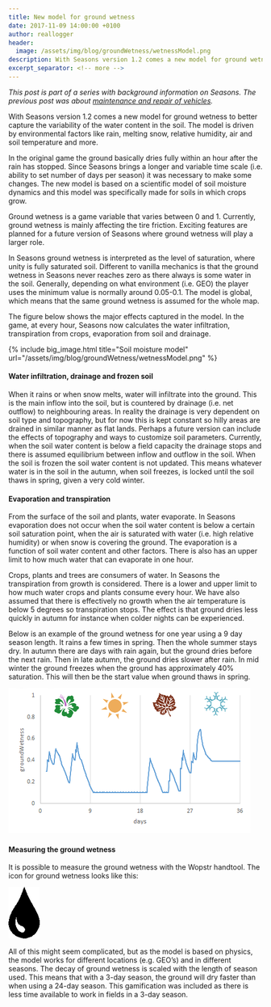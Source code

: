 ```yaml
---
title: New model for ground wetness
date: 2017-11-09 14:00:00 +0100
author: reallogger
header:
  image: /assets/img/blog/groundWetness/wetnessModel.png
description: With Seasons version 1.2 comes a new model for ground wetness to better capture the variability of the water content in the soil. This post elaborates on the model, its implementation and effects on the game.
excerpt_separator: <!-- more -->
---
```


_This post is part of a series with background information on Seasons. The previous post was about [maintenance and repair of vehicles](/blog/2017/11/07/maintenance-repair)._

With Seasons version 1.2 comes a new model for ground wetness to better capture the variability of the water content in the soil. The model is driven by environmental factors like rain, melting snow, relative humidity, air and soil temperature and more.

<!-- more -->

In the original game the ground basically dries fully within an hour after the rain has stopped. Since Seasons brings a longer and variable time scale (i.e. ability to set number of days per season) it was necessary to make some changes. The new model is based on a scientific model of soil moisture dynamics and this model was specifically made for soils in which crops grow.

Ground wetness is a game variable that varies between 0 and 1. Currently, ground wetness is mainly affecting the tire friction. Exciting features are planned for a future version of Seasons where ground wetness will play a larger role.

In Seasons ground wetness is interpreted as the level of saturation, where unity is fully saturated soil. Different to vanilla mechanics is that the ground wetness in Seasons never reaches zero as there always is some water in the soil. Generally, depending on what environment (i.e. GEO) the player uses the minimum value is normally around 0.05-0.1. The model is global, which means that the same ground wetness is assumed for the whole map.

The figure below shows the major effects captured in the model. In the game, at every hour, Seasons now calculates the water infiltration, transpiration from crops, evaporation from soil and drainage.

{% include big_image.html title="Soil moisture model" url="/assets/img/blog/groundWetness/wetnessModel.png" %}

#### Water infiltration, drainage and frozen soil

When it rains or when snow melts, water will infiltrate into the ground. This is the main inflow into the soil, but is countered by drainage (i.e. net outflow) to neighbouring areas. In reality the drainage is very dependent on soil type and topography, but for now this is kept constant so hilly areas are drained in similar manner as flat lands. Perhaps a future version can include the effects of topography and ways to customize soil parameters. Currently, when the soil water content is below a field capacity the drainage stops and there is assumed equilibrium between inflow and outflow in the soil. When the soil is frozen the soil water content is not updated. This means whatever water is in the soil in the autumn, when soil freezes, is locked until the soil thaws in spring, given a very cold winter.

#### Evaporation and transpiration

From the surface of the soil and plants, water evaporate. In Seasons evaporation does not occur when the soil water content is below a certain soil saturation point, when the air is saturated with water (i.e. high relative humidity) or when snow is covering the ground. The evaporation is a function of soil water content and other factors. There is also has an upper limit to how much water that can evaporate in one hour.

Crops, plants and trees are consumers of water. In Seasons the transpiration from growth is considered. There is a lower and upper limit to how much water crops and plants consume every hour. We have also assumed that there is effectively no growth when the air temperature is below 5 degrees so transpiration stops. The effect is that ground dries less quickly in autumn for instance when colder nights can be experienced.

Below is an example of the ground wetness for one year using a 9 day season length. It rains a few times in spring. Then the whole summer stays dry. In autumn there are days with rain again, but the ground dries before the next rain. Then in late autumn, the ground dries slower after rain. In mid winter the ground freezes when the ground has approximately 40% saturation. This will then be the start value when ground thaws in spring.

<img title="Soil moisture model" src="/assets/img/blog/groundWetness/plot.png" class="mx-auto d-block" />

#### Measuring the ground wetness

It is possible to measure the ground wetness with the Wopstr handtool. The icon for ground wetness looks like this:

<img title="Soil moisture model" src="/assets/img/blog/groundWetness/wetnessIcon.png" alt="Droplet icon shown in the WOPSTR for ground wetness" class="mx-auto d-block" />

All of this might seem complicated, but as the model is based on physics, the model works for different locations (e.g. GEO’s) and in different seasons. The decay of ground wetness is scaled with the length of season used. This means that with a 3-day season, the ground will dry faster than when using a 24-day season. This gamification was included as there is less time available to work in fields in a 3-day season.



